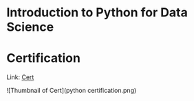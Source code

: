 # Introduction to Python for Data Science 
# Certification

Link: [Cert](https://courses.edx.org/certificates/user/15484122/course/course-v1:Microsoft+DAT208x+1T2018)


![Thumbnail of Cert](python certification.png)
